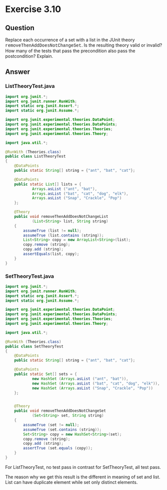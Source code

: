 # Exercise 3.10
## Question
Replace each occurrence of a set with a list in the JUnit theory <span style="font-family:Courier">removeThenAddDoesNotChangeSet</span>. Is the resulting theory valid or invalid? How many of the tests that pass the precondition also pass the postcondition? Explain.

## Answer
### ListTheoryTest.java
```Java
import org.junit.*;
import org.junit.runner.RunWith;
import static org.junit.Assert.*;
import static org.junit.Assume.*;

import org.junit.experimental.theories.DataPoint;
import org.junit.experimental.theories.DataPoints;
import org.junit.experimental.theories.Theories;
import org.junit.experimental.theories.Theory;

import java.util.*;

@RunWith (Theories.class)
public class ListTheoryTest
{
    @DataPoints
    public static String[] string = {"ant", "bat", "cat"};

    @DataPoints
    public static List[] lists = {
            Arrays.asList ("ant", "bat"),
            Arrays.asList ("bat", "cat", "dog", "elk"),
            Arrays.asList ("Snap", "Crackle", "Pop")
    };

    @Theory
    public void removeThenAddDoesNotChangeList
            (List<String> list, String string)
    {
        assumeTrue (list != null);
        assumeTrue (list.contains (string));
        List<String> copy = new ArrayList<String>(list);
        copy.remove (string);
        copy.add (string);
        assertEquals(list, copy);
    }
}
```

### SetTheoryTest.java
```Java
import org.junit.*;
import org.junit.runner.RunWith;
import static org.junit.Assert.*;
import static org.junit.Assume.*;

import org.junit.experimental.theories.DataPoint;
import org.junit.experimental.theories.DataPoints;
import org.junit.experimental.theories.Theories;
import org.junit.experimental.theories.Theory;

import java.util.*;

@RunWith (Theories.class)
public class SetTheoryTest
{
    @DataPoints
    public static String[] string = {"ant", "bat", "cat"};

    @DataPoints
    public static Set[] sets = {
            new HashSet (Arrays.asList ("ant", "bat")),
            new HashSet (Arrays.asList ("bat", "cat", "dog", "elk")),
            new HashSet (Arrays.asList ("Snap", "Crackle", "Pop"))
    };


    @Theory
    public void removeThenAddDoesNotChangeSet
            (Set<String> set, String string)
    {
        assumeTrue (set != null);      
        assumeTrue (set.contains (string));
        Set<String> copy = new HashSet<String>(set); 
        copy.remove (string);
        copy.add (string);
        assertTrue (set.equals (copy));     
    }
}
```

For ListTheoryTest, no test pass in contrast for SetTheoryTest, all test pass.

The reason why we get this result is the different in meaning of set and list. List can have duplicate element while set only distinct elements.